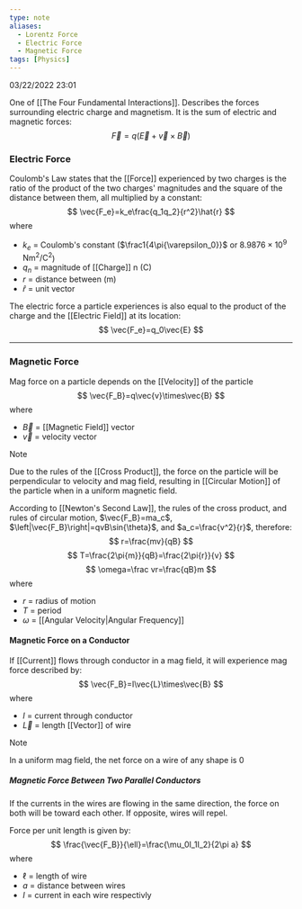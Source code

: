 ```yaml
---
type: note
aliases:
  - Lorentz Force
  - Electric Force
  - Magnetic Force
tags: [Physics]
---
```

03/22/2022 23:01

  

One of [[The Four Fundamental Interactions]]. Describes the forces surrounding electric charge and magnetism. It is the sum of electric and magnetic forces:
$$
\vec{F}=q(\vec{E}+\vec{v}\times\vec{B})
$$

### Electric Force
Coulomb's Law states that the [[Force]] experienced by two charges is the ratio of the product of the two charges' magnitudes and the square of the distance between them, all multiplied by a constant:
$$
\vec{F_e}=k_e\frac{q_1q_2}{r^2}\hat{r}
$$
where
- $k_e$ = Coulomb's constant ($\frac1{4\pi{\varepsilon_0}}$ or $8.9876\times 10^9$ $\text{Nm}^2/\text{C}^2$)
- $q_n$ = magnitude of [[Charge]] n (C)
- $r$ = distance between (m)
- $\hat r$ = unit vector

The electric force a particle experiences is also equal to the product of the charge and the [[Electric Field]] at its location:
$$
\vec{F_e}=q_0\vec{E}
$$

---

### Magnetic Force
Mag force on a particle depends on the [[Velocity]] of the particle
$$
\vec{F_B}=q\vec{v}\times\vec{B}
$$
where
- $\vec{B}$ = [[Magnetic Field]] vector
- $\vec{v}$ = velocity vector

>[!note]
>Due to the rules of the [[Cross Product]], the force on the particle will be perpendicular to velocity and mag field, resulting in [[Circular Motion]] of the particle when in a uniform magnetic field.

According to [[Newton's Second Law]], the rules of the cross product, and rules of circular motion, $\vec{F_B}=ma_c$, $\left|\vec{F_B}\right|=qvB\sin{\theta}$, and $a_c=\frac{v^2}{r}$, therefore:
$$
r=\frac{mv}{qB}
$$
$$
T=\frac{2\pi{m}}{qB}=\frac{2\pi{r}}{v}
$$
$$
\omega=\frac vr=\frac{qB}m
$$
where
- $r$ = radius of motion
- $T$ = period
- $\omega$ = [[Angular Velocity|Angular Frequency]]


#### Magnetic Force on a Conductor
If [[Current]] flows through conductor in a mag field, it will experience mag force described by:
$$
\vec{F_B}=I\vec{L}\times\vec{B}
$$
where
- $I$ = current through conductor
- $\vec{L}$ = length [[Vector]] of wire

>[!note]
>In a uniform mag field, the net force on a wire of any shape is 0

##### Magnetic Force Between Two Parallel Conductors
If the currents in the wires are flowing in the same direction, the force on both will be toward each other. If opposite, wires will repel.

Force per unit length is given by:
$$
\frac{\vec{F_B}}{\ell}=\frac{\mu_0I_1I_2}{2\pi a}
$$
where
- $\ell$ = length of wire
- $a$ = distance between wires
- $I$ = current in each wire respectivly